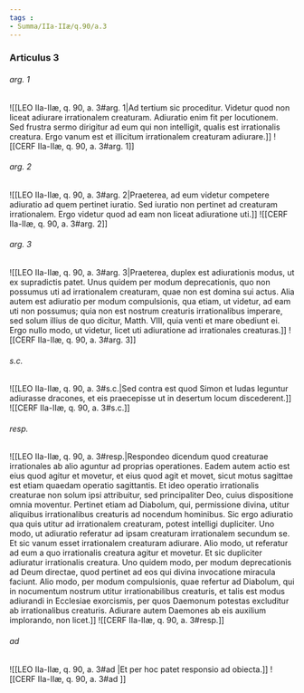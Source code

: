 ```yaml
---
tags : 
- Summa/IIa-IIæ/q.90/a.3
---
```


### Articulus 3

###### arg. 1
![[LEO IIa-IIæ, q. 90, a. 3#arg. 1|Ad tertium sic proceditur. Videtur quod non liceat adiurare irrationalem creaturam. Adiuratio enim fit per locutionem. Sed frustra sermo dirigitur ad eum qui non intelligit, qualis est irrationalis creatura. Ergo vanum est et illicitum irrationalem creaturam adiurare.]]
![[CERF IIa-IIæ, q. 90, a. 3#arg. 1]]

###### arg. 2
![[LEO IIa-IIæ, q. 90, a. 3#arg. 2|Praeterea, ad eum videtur competere adiuratio ad quem pertinet iuratio. Sed iuratio non pertinet ad creaturam irrationalem. Ergo videtur quod ad eam non liceat adiuratione uti.]]
![[CERF IIa-IIæ, q. 90, a. 3#arg. 2]]

###### arg. 3
![[LEO IIa-IIæ, q. 90, a. 3#arg. 3|Praeterea, duplex est adiurationis modus, ut ex supradictis patet. Unus quidem per modum deprecationis, quo non possumus uti ad irrationalem creaturam, quae non est domina sui actus. Alia autem est adiuratio per modum compulsionis, qua etiam, ut videtur, ad eam uti non possumus; quia non est nostrum creaturis irrationalibus imperare, sed solum illius de quo dicitur, Matth. VIII, quia venti et mare obediunt ei. Ergo nullo modo, ut videtur, licet uti adiuratione ad irrationales creaturas.]]
![[CERF IIa-IIæ, q. 90, a. 3#arg. 3]]

###### s.c.
![[LEO IIa-IIæ, q. 90, a. 3#s.c.|Sed contra est quod Simon et Iudas leguntur adiurasse dracones, et eis praecepisse ut in desertum locum discederent.]]
![[CERF IIa-IIæ, q. 90, a. 3#s.c.]]

###### resp.
![[LEO IIa-IIæ, q. 90, a. 3#resp.|Respondeo dicendum quod creaturae irrationales ab alio aguntur ad proprias operationes. Eadem autem actio est eius quod agitur et movetur, et eius quod agit et movet, sicut motus sagittae est etiam quaedam operatio sagittantis. Et ideo operatio irrationalis creaturae non solum ipsi attribuitur, sed principaliter Deo, cuius dispositione omnia moventur. Pertinet etiam ad Diabolum, qui, permissione divina, utitur aliquibus irrationalibus creaturis ad nocendum hominibus. Sic ergo adiuratio qua quis utitur ad irrationalem creaturam, potest intelligi dupliciter. Uno modo, ut adiuratio referatur ad ipsam creaturam irrationalem secundum se. Et sic vanum esset irrationalem creaturam adiurare. Alio modo, ut referatur ad eum a quo irrationalis creatura agitur et movetur. Et sic dupliciter adiuratur irrationalis creatura. Uno quidem modo, per modum deprecationis ad Deum directae, quod pertinet ad eos qui divina invocatione miracula faciunt. Alio modo, per modum compulsionis, quae refertur ad Diabolum, qui in nocumentum nostrum utitur irrationabilibus creaturis, et talis est modus adiurandi in Ecclesiae exorcismis, per quos Daemonum potestas excluditur ab irrationalibus creaturis. Adiurare autem Daemones ab eis auxilium implorando, non licet.]]
![[CERF IIa-IIæ, q. 90, a. 3#resp.]]

###### ad 
![[LEO IIa-IIæ, q. 90, a. 3#ad |Et per hoc patet responsio ad obiecta.]]
![[CERF IIa-IIæ, q. 90, a. 3#ad ]]

